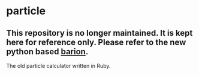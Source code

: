 particle
========

## This repository is no longer maintained. It is kept here for reference only. Please refer to the new python based **[barion](https://github.com/xaratustrah/barion)**.

The old particle calculator written in Ruby.

